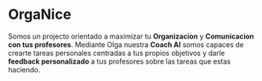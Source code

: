 # OrgaNice

Somos un projecto orientado a maximizar tu **Organizacion** y **Comunicacion con tus profesores**. 
Mediante Olga nuestra **Coach AI** somos capaces de crearte tareas personales centradas a tus propios objetivos y darle **feedback personalizado** a tus profesores sobre las tareas que estas haciendo.